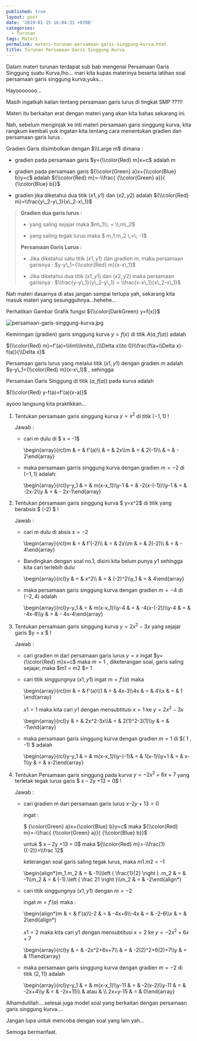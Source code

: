 ```yaml
---
published: true
layout: post
date: '2019-01-15 16:04:31 +0700'
categories:
  - Turunan
tags: Materi
permalink: materi-turunan-persamaan-garis-singgung-kurva.html
title: Turunan Persamaan Garis Singgung Kurva
---
```

Dalam materi turunan terdapat sub bab mengenai Persamaan Garis Singgung suatu Kurva,lho… mari kita kupas materinya beserta latihan soal persamaan garis singgung kurva,yuks…

Hayooooooo…

Masih ingatkah kalian tentang persamaan garis lurus di tingkat SMP ???!!

Materi itu berkaitan erat dengan materi yang akan kita bahas sekarang ini.

Nah, sebelum menginjak ke inti materi persamaan garis singgung kurva, kita rangkum kembali yuk ingatan kita tentang cara menentukan gradien dan persamaan garis lurus .

Gradien Garis disimbolkan dengan $\\Large m$ dimana :

*   gradien pada persamaan garis $y={\\color{Red} m}x+c$ adalah $m$
    
*   gradien pada persamaan garis ${\\color{Green} a}x+{\\color{Blue} b}y=c$ adalah ${\\color{Red} m}=-\\frac{ {\\color{Green} a}}{ {\\color{Blue} b}}$
    
*   gradien jika diketahui dua titik $(x1,y1)$ dan $(x2,y2)$ adalah ${\\color{Red} m}=\\frac{y\_2-y\_1}{x\_2-x\_1}$
    

> **Gradien dua garis lurus :**
> 
> *   yang saling sejajar maka $m\_1\\; = \\;m\_2$
>     
> *   yang saling tegak lurus maka $ m\_1.m\_2 \\;=\\; -1$
>     
> 
> **Persamaan Garis Lurus :**
> 
> *   Jika diketahui satu titik $(x1,y1)$ dan gradien $m$, maka persamaan garisnya : $y-y\_1={\\color{Red} m}(x-x\_1)$
>     
> *   Jika diketahui dua titik $(x1,y1)$ dan $(x2,y2)$ maka persamaan garisnya : $\\frac{y-y\_1}{y\_2-y\_1} = \\frac{x-x\_1}{x\_2-x\_1}$
>     

Nah materi dasarnya di atas jangan sampai terlupa yah, sekarang kita masuk materi yang sesungguhnya…hehehe…

Perhatikan Gambar Grafik fungsi ${\\color{DarkGreen} y=f(x)}$

![persamaan-garis-singgung-kurva.jpg]({{site.baseurl}}/media/persamaan-garis-singgung-kurva.jpg)


Kemiringan (gradien) garis singgung kurva $y = f(x)$ di titik $A(a, f(a))$ adalah

${\\color{Red} m}=f'(a)=\\lim\\limits\_{\\Delta x\\to 0}\\frac{f(a+\\Delta x)-f(a)}{\\Delta x}$

Persamaan garis lurus yang melalui titik $(x1, y1)$ dengan gradien $m$ adalah $y-y\_1={\\color{Red} m}(x-x\_1)$ , sehingga

Persamaan Garis Singgung di titik $(a, f(a))$ pada kurva adalah

${\\color{Red} y-f(a)=f'(a)(x-a)}$

ayooo langsung kita praktikkan…

1.  Tentukan persamaan garis singgung kurva $y=x^2$ di titik $( -1 , 1)$ !
    
    Jawab :
    
    *   cari $m$ dulu di $ x = -1$
        
        \\begin{array}{rcl}m & = & f'(a)\\\\ & = & 2x\\\\m & = & 2(-1)\\\\ & = & - 2\\end{array}
        
    *   maka persamaan garris singgung kurva dengan gradien $m = -2$ di $( -1 , 1)$ adalah:
        
        \\begin{array}{rcl}y-y\_1 & = & m(x-x\_1)\\\\y-1 & = & -2(x-(-1))\\\\y-1 & = & -2x-2\\\\y & = & - 2x-1\\end{array}
        
2.  Tentukan persamaan garis singgung kurva $ y=x^2$ di titik yang berabsis $ (-2) $ !
    
    Jawab :
    
    *   cari m dulu di absis $x = -2$
        
        \\begin{array}{rcl}m & = & f'(-2)\\\\ & = & 2x\\\\m & = & 2(-2)\\\\ & = & - 4\\end{array}
        
    *   Bandingkan dengan soal no.1, disini kita belum punya $y1$ sehingga kita cari terlebih dulu
        
        \\begin{array}{rcl}y & = & x^2\\\\ & = & (-2)^2\\\\y\_1 & = & 4\\end{array}
        
    *   maka persamaan garis singgung kurva dengan gradien $m = -4$ di $( -2 , 4)$ adalah
        
        \\begin{array}{rcl}y-y\_1 & = & m(x-x\_1)\\\\y-4 & = & -4(x-(-2))\\\\y-4 & = & -4x-8\\\\y & = & - 4x-4\\end{array}
        
3.  Tentukan persamaan garis singgung kurva $y=2x^2-3x$ yang sejajar garis $y = x $ !
    
    Jawab :
    
    *   cari gradien m dari persamaan garis lurus $y = x$ ingat $y={\\color{Red} m}x+c$ maka $m = 1$ , diketerangan soal, garis saling sejajar, maka $m1 = m2 $= 1
        
    *   cari titik singgungnya $(x1,y1)$ ingat $m=f'(a)$ maka
        
        \\begin{array}{rcl}m & = & f'(a)\\\\1 & = & 4x-3\\\\4x & = & 4\\\\x & = & 1 \\end{array}
        
        $x1 = 1$ maka kita cari $y1$ dengan mensubtitusi $x =1$ ke $y=2x^2-3x$
        
        \\begin{array}{rcl}y & = & 2x^2-3x\\\\& = & 2(1)^2-3(1)\\\\y & = & -1\\end{array}
        
    *   maka persamaan garis singgung kurva dengan gradien $m = 1$ di $( 1 , -1) $ adalah
        
        \\begin{array}{rcl}y-y\_1 & = & m(x-x\_1)\\\\y-(-1)& = & 1(x-1)\\\\y+1 & = & x-1\\\\y & = & x-2\\end{array}
        
4.  Tentukan Persamaan garis singgung pada kurva $y=-2x^2+6x+7$ yang terletak tegak lurus garis $ x – 2y +13 = 0$ !
    
    Jawab :
    
    *   cari gradien m dari persamaan garis lurus $x – 2y +13 = 0$
        
        ingat :
        
        $ {\\color{Green} a}x+{\\color{Blue} b}y=c$ maka ${\\color{Red} m}=-\\frac{ {\\color{Green} a}}{ {\\color{Blue} b}}$
        
        untuk $ x – 2y +13 = 0$ maka ${\\color{Red} m}=-\\frac{1}{(-2)}=\\frac 12$
        
        keterangan soal garis saling tegak lurus, maka $m1 . m2 = – 1$
        
        \\begin{align\*}m\_1.m\_2 & = & -1\\\\\\left ( \\frac{1}{2} \\right ) .m\_2 & = & -1\\\\m\_2 & = & (-1).\\left ( \\frac 21 \\right )\\\\m\_2 & = & -2\\end{align\*}
        
    *   cari titik singgungnya $(x1,y1)$ dengan $m = -2$
        
        ingat $m=f'(a)$ maka :
        
        \\begin{align\*}m & = & f'(a)\\\\-2 & = & -4x+6\\\\-4x & = & -2-6\\\\x & = & 2\\end{align\*}
        
        $x1 = 2$ maka kita cari $y1$ dengan mensubtitusi $x = 2$ ke $y=-2x^2+6x+7$
        
        \\begin{array}{rcl}y & = & -2x^2+6x+7\\\\ & = & -2(2)^2+6(2)+7\\\\y & = & 11\\end{array}
        
    *   maka persamaan garis singgung kurva dengan gradien $m = -2$ di titik $( 2 , 11)$ adalah
        
        \\begin{array}{rcl}y-y\_1 & = & m(x-x\_1)\\\\y-11 & = & -2(x-2)\\\\y-11 & = & -2x+4\\\\y & = & -2x+15\\\\ & atau & \\\\ 2x+y-15 & = & 0\\end{array}
        

Alhamdulillah….selesai juga model soal yang berkaitan dengan persamaan garis singgung kurva….

Jangan lupa untuk mencoba dengan soal yang lain yah…

Semoga bermanfaat.
